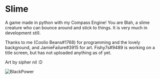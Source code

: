 # Slime

A game made in python with my Compass Engine!
You are Blah, a slime creature who can bounce around and stick to things.
It is very much in development still.

Thanks to me (Coolio Beans#1768) for programming and the lovely background, and JamieFailure#3915 for art.
Fishy7s#9489 is working on a title screen, but has not uploaded anything as of yet.

Art by sipher nil :D

![BlackPower](https://cdn.discordapp.com/attachments/917115209628409886/918199013667389500/unknown.png)
